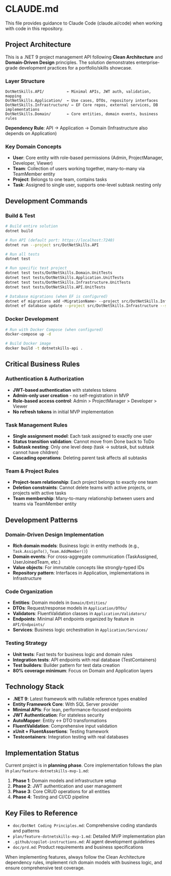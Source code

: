 # CLAUDE.md

This file provides guidance to Claude Code (claude.ai/code) when working with code in this repository.

## Project Architecture

This is a .NET 9 project management API following **Clean Architecture** and **Domain-Driven Design** principles. The solution demonstrates enterprise-grade development practices for a portfolio/skills showcase.

### Layer Structure
```
DotNetSkills.API/          ← Minimal APIs, JWT auth, validation, mapping
DotNetSkills.Application/  ← Use cases, DTOs, repository interfaces  
DotNetSkills.Infrastructure/ ← EF Core repos, external services, DB implementations
DotNetSkills.Domain/       ← Core entities, domain events, business rules
```

**Dependency Rule**: API → Application → Domain (Infrastructure also depends on Application)

### Key Domain Concepts
- **User**: Core entity with role-based permissions (Admin, ProjectManager, Developer, Viewer)
- **Team**: Collection of users working together, many-to-many via TeamMember entity
- **Project**: Belongs to one team, contains tasks
- **Task**: Assigned to single user, supports one-level subtask nesting only

## Development Commands

### Build & Test
```bash
# Build entire solution
dotnet build

# Run API (default port: https://localhost:7240)
dotnet run --project src/DotNetSkills.API

# Run all tests
dotnet test

# Run specific test project
dotnet test tests/DotNetSkills.Domain.UnitTests
dotnet test tests/DotNetSkills.Application.UnitTests
dotnet test tests/DotNetSkills.Infrastructure.UnitTests
dotnet test tests/DotNetSkills.API.UnitTests

# Database migrations (when EF is configured)
dotnet ef migrations add <MigrationName> --project src/DotNetSkills.Infrastructure --startup-project src/DotNetSkills.API
dotnet ef database update --project src/DotNetSkills.Infrastructure --startup-project src/DotNetSkills.API
```

### Docker Development
```bash
# Run with Docker Compose (when configured)
docker-compose up -d

# Build Docker image
docker build -t dotnetskills-api .
```

## Critical Business Rules

### Authentication & Authorization
- **JWT-based authentication** with stateless tokens
- **Admin-only user creation** - no self-registration in MVP
- **Role-based access control**: Admin > ProjectManager > Developer > Viewer
- **No refresh tokens** in initial MVP implementation

### Task Management Rules
- **Single assignment model**: Each task assigned to exactly one user
- **Status transition validation**: Cannot move from Done back to ToDo
- **Subtask nesting**: Only one level deep (task → subtask, but subtask cannot have children)
- **Cascading operations**: Deleting parent task affects all subtasks

### Team & Project Rules
- **Project-team relationship**: Each project belongs to exactly one team
- **Deletion constraints**: Cannot delete teams with active projects, or projects with active tasks
- **Team membership**: Many-to-many relationship between users and teams via TeamMember entity

## Development Patterns

### Domain-Driven Design Implementation
- **Rich domain models**: Business logic in entity methods (e.g., `Task.AssignTo()`, `Team.AddMember()`)
- **Domain events**: For cross-aggregate communication (TaskAssigned, UserJoinedTeam, etc.)
- **Value objects**: For immutable concepts like strongly-typed IDs
- **Repository pattern**: Interfaces in Application, implementations in Infrastructure

### Code Organization
- **Entities**: Domain models in `Domain/Entities/`
- **DTOs**: Request/response models in `Application/DTOs/`
- **Validators**: FluentValidation classes in `Application/Validators/`
- **Endpoints**: Minimal API endpoints organized by feature in `API/Endpoints/`
- **Services**: Business logic orchestration in `Application/Services/`

### Testing Strategy
- **Unit tests**: Fast tests for business logic and domain rules
- **Integration tests**: API endpoints with real database (TestContainers)
- **Test builders**: Builder pattern for test data creation
- **80% coverage minimum**: Focus on Domain and Application layers

## Technology Stack

- **.NET 9**: Latest framework with nullable reference types enabled
- **Entity Framework Core**: With SQL Server provider
- **Minimal APIs**: For lean, performance-focused endpoints
- **JWT Authentication**: For stateless security
- **AutoMapper**: Entity ↔ DTO transformations
- **FluentValidation**: Comprehensive input validation
- **xUnit + FluentAssertions**: Testing framework
- **Testcontainers**: Integration testing with real databases

## Implementation Status

Current project is in **planning phase**. Core implementation follows the plan in `plan/feature-dotnetskills-mvp-1.md`:

1. **Phase 1**: Domain models and infrastructure setup
2. **Phase 2**: JWT authentication and user management
3. **Phase 3**: Core CRUD operations for all entities
4. **Phase 4**: Testing and CI/CD pipeline

## Key Files to Reference

- `doc/DotNet Coding Principles.md`: Comprehensive coding standards and patterns
- `plan/feature-dotnetskills-mvp-1.md`: Detailed MVP implementation plan
- `.github/copilot-instructions.md`: AI agent development guidelines
- `doc/prd.md`: Product requirements and business specifications

When implementing features, always follow the Clean Architecture dependency rules, implement rich domain models with business logic, and ensure comprehensive test coverage.